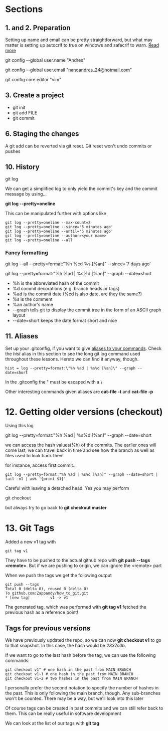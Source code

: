 # Sections

## 1. and 2. Preparation

Setting up name and email can be pretty straightforward, but what may matter is setting up autocrlf to true on windows and safecrlf to warn. [Read more](https://githowto.com/setup)

git config --global user.name "Andres"

git config --global user.email "nanoandres_24@hotmail.com"

git config core.editor "vim"

## 3. Create a project

- git init
- git add FILE
- git commit

## 6. Staging the changes

A git add can be reverted via git reset. Git reset won't undo commits or pushes

## 10. History

git log 

We can get a simplified log to only yield the commit's key and the commit message by using...

**git log --pretty=oneline**

This can be manipulated further with options like 

```
git log --pretty=oneline --max-count=2
git log --pretty=oneline --since='5 minutes ago'
git log --pretty=oneline --until='5 minutes ago'
git log --pretty=oneline --author=<your name>
git log --pretty=oneline --all
```
### Fancy formatting

git log --all --pretty=format:"%h %cd %s [%an]" --since='7 days ago'

git log --pretty=format:"%h %ad | %s%d [%an]" --graph --date=short

- %h is the abbreviated hash of the commit
- %d commit decorations (e.g. branch heads or tags)
- %ad is the commit date (%cd is also date, are they the same?)
- %s is the comment
- %an author's name
- --graph tells git to display the commit tree in the form of an ASCII graph layout
- --date=short keeps the date format short and nice

## 11. Aliases
Set up your .gitconfig, if you want to give [aliases to your commands](https://githowto.com/aliases).
Check the *hist* alias in this section to see the long git log command used throughout these lessons. Hereto we can find it anyway, though.

```
hist = log --pretty=format:\"%h %ad | %s%d [%an]\" --graph --date=short
```
In the .gitconfig the " must be escaped with a \

Other interesting commands given aliases are **cat-file -t** and **cat-file -p**
# 12. Getting older versions (checkout)

Using this log

git log --pretty=format:"%h %ad | %s%d [%an]" --graph --date=short

we can access the hash values(%h) of the commits. The earlier ones will come last, we can travel back in time and see how the branch as well as files used to look back then!

for instance, access first commit...

```
git log --pretty=format:"%h %ad | %s%d [%an]" --graph --date=short | tail -n1 | awk '{print $1}'
```

Careful with leaving a detached head. Yes you may perform

git checkout <hash>
  
but always try to go back to **git checkout master**

# 13. Git Tags

Added a new v1 tag with  
```git
git tag v1
```
They have to be pushed to the actual github repo with **git push --tags \<remote\>**. But if we are pushing to origin, we can ignore the \<remote\> part

When we push the tags we get the following output

```git
git push --tags
Total 0 (delta 0), reused 0 (delta 0)
To github.com:Zappandy/how_to_git.git 
* [new tag]         v1 -> v1  
```

The generated tag, which was performed with **git tag v1** fetched the previous hash as a reference point!

## Tags for previous versions

We have previously updated the repo, so we can now **git checkout v1** to go to that snapshot. In this case, the hash would be *2837c0b*.

If we want to go to the last hash before the tag, we can use the following commands:

```git
git checkout v1^ # one hash in the past from MAIN BRANCH
git checkout v1~1 # one hash in the past from MAIN BRANCH
git checkout v1~2 # two hashes in the past from MAIN BRANCH
```
I personally prefer the second notation to specify the number of hashes in the past. This is only following the main branch, though. Any sub-branches won't be counted. There may be a way, but we'll look into this later

Of course tags can be created in past commits and we can still refer back to them. This can be really useful in software development

We can look at the list of our tags with **git tag**
